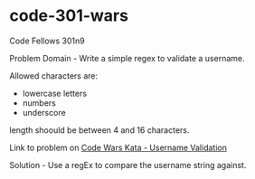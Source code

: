 # code-301-wars
Code Fellows 301n9

Problem Domain -
Write a simple regex to validate a username.

Allowed characters are:
* lowercase letters 
* numbers 
* underscore

length shoould be between 4 and 16 characters.


Link to problem on [Code Wars Kata - Username Validation](https://www.codewars.com/kata/simple-validation-of-a-username-with-regex)

Solution -
Use a regEx to compare the username string against.